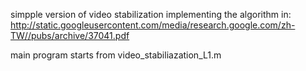 
simpple version of video stabilization implementing the algorithm in: 
http://static.googleusercontent.com/media/research.google.com/zh-TW//pubs/archive/37041.pdf

main program starts from video_stabiliazation_L1.m



